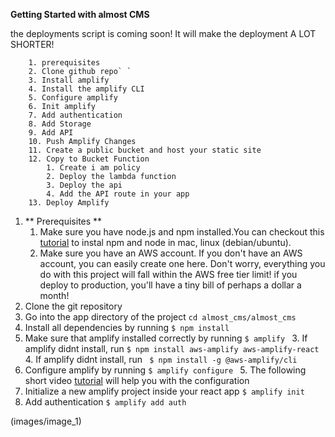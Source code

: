 **Getting Started with almost CMS**

the deployments script is coming soon! It will make the deployment A LOT SHORTER!



        1. prerequisites
        2. Clone github repo` `
        3. Install amplify
        4. Install the amplify CLI
        5. Configure amplify
        6. Init amplify
        7. Add authentication
        8. Add Storage
        9. Add API 
        10. Push Amplify Changes
        11. Create a public bucket and host your static site
        12. Copy to Bucket Function
            1. Create i am policy
            2. Deploy the lambda function
            3. Deploy the api
            4. Add the API route in your app
        13. Deploy Amplify

1. ** Prerequisites **
    1. Make sure you have node.js and npm installed.You can checkout this [tutorial](https://medium.com/@lucaskay/install-node-and-npm-using-nvm-in-mac-or-linux-ubuntu-f0c85153e173 "Tutorial")  to instal npm and node in mac, linux (debian/ubuntu).
    2. Make sure you have an AWS account. If you don't have an AWS account, you can easily create one here. Don't worry, everything you do with this project will fall within the AWS free tier limit! if you deploy to production, you'll have a tiny bill of perhaps a dollar a month! 
2. Clone the git repository
3. Go into the app directory of the project ` cd almost_cms/almost_cms `
4. Install all dependencies by running `$ npm install`
5. Make sure that amplify installed correctly by running `$ amplify `
    3. If amplify didnt install, run  `$ npm install aws-amplify aws-amplify-react` 
    4. If amplify didnt install, run ` $ npm install -g @aws-amplify/cli`
6. Configure amplify by running `$ amplify configure `
    5. The following short video [tutorial](https://www.youtube.com/watch?v=fWbM5DLh25U) will help you with the configuration 
7. Initialize a new amplify project inside your react app `$ amplify init `
8. Add authentication `$ amplify add auth`

(images/image_1)


